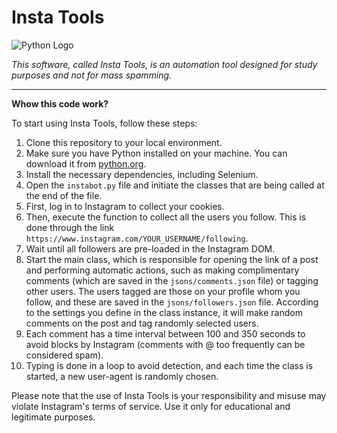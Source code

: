 #  Insta Tools

![Python Logo](https://www.python.org/static/community_logos/python-logo.png)

*This software, called Insta Tools, is an automation tool designed for study purposes and not for mass spamming.*

---

 
<summary><strong>Whow this code work? </strong>

To start using Insta Tools, follow these steps:

1. Clone this repository to your local environment.
2. Make sure you have Python installed on your machine. You can download it from [python.org](https://www.python.org/).
3. Install the necessary dependencies, including Selenium.
4. Open the `instabot.py` file and initiate the classes that are being called at the end of the file.
5. First, log in to Instagram to collect your cookies.
6. Then, execute the function to collect all the users you follow. This is done through the link `https://www.instagram.com/YOUR_USERNAME/following`.
7. Wait until all followers are pre-loaded in the Instagram DOM.
8. Start the main class, which is responsible for opening the link of a post and performing automatic actions, such as making complimentary comments (which are saved in the `jsons/comments.json` file) or tagging other users. The users tagged are those on your profile whom you follow, and these are saved in the `jsons/followers.json` file. According to the settings you define in the class instance, it will make random comments on the post and tag randomly selected users.
9. Each comment has a time interval between 100 and 350 seconds to avoid blocks by Instagram (comments with @ too frequently can be considered spam).
10. Typing is done in a loop to avoid detection, and each time the class is started, a new user-agent is randomly chosen.

Please note that the use of Insta Tools is your responsibility and misuse may violate Instagram's terms of service. Use it only for educational and legitimate purposes.

